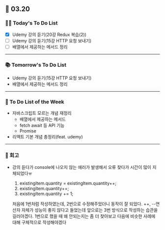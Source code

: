 ## 📆 03.20

### 💁‍♀️ Today's To Do List

- [x] Udemy 강의 듣기(20강 Redux 복습(2))
- [ ] Udemy 강의 듣기(15강 HTTP 요청 보내기)
- [ ] 배열에서 제공하는 메서드 정리

---

### 📚 Tomorrow's To Do List

- Udemy 강의 듣기(15강 HTTP 요청 보내기)
- 배열에서 제공하는 메서드 정리

---

### 📌 To Do List of the Week

- 자바스크립트 모르는 개념 재정리
  - 배열에서 제공하는 메서드
  - fetch await 등 API 기능
  - Promise
- 리액트 기본 개념 총정리(feat. udemy)

---

### 👀 회고

- 강의 듣다가 console에 나오지 않는 에러가 발생해서 오류 찾다가 시간이 많이 지체되었다ㅠ

  1. existingItem.quantity = existingItem.quantity++;
  2. existingItem.quantity++;
  3. existingItem.quantity += 1;

  처음에 1번처럼 작성하였는데, 2번으로 수정해주었더니 동작이 잘 되었다.
  ++, --연산자 자체가 성능이 좋지 않다고 들었는데 앞으로는 3번 방식으로 작성하는 습관을 길러야겠다. 1번으로 했을 때 왜 안되는지는 좀 더 찾아보고 다음에 비슷한 사례에 대해 구체적으로 작성해야겠다
